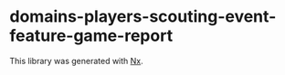 # domains-players-scouting-event-feature-game-report

This library was generated with [Nx](https://nx.dev).

